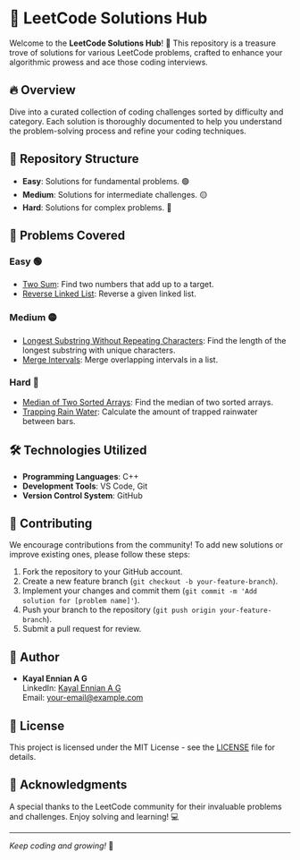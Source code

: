 # 🧠 LeetCode Solutions Hub

Welcome to the **LeetCode Solutions Hub**! 🎉 This repository is a treasure trove of solutions for various LeetCode problems, crafted to enhance your algorithmic prowess and ace those coding interviews.

## 🔥 Overview

Dive into a curated collection of coding challenges sorted by difficulty and category. Each solution is thoroughly documented to help you understand the problem-solving process and refine your coding techniques.

## 📂 Repository Structure

- **Easy**: Solutions for fundamental problems. 🟢
- **Medium**: Solutions for intermediate challenges. 🟡
- **Hard**: Solutions for complex problems. 🔴

## 📝 Problems Covered

### Easy 🟢

- [Two Sum](./Easy/two_sum.cpp): Find two numbers that add up to a target. 
- [Reverse Linked List](./Easy/reverse_linked_list.cpp): Reverse a given linked list.

### Medium 🟡

- [Longest Substring Without Repeating Characters](./Medium/longest_substring_without_repeating_characters.cpp): Find the length of the longest substring with unique characters.
- [Merge Intervals](./Medium/merge_intervals.cpp): Merge overlapping intervals in a list.

### Hard 🔴

- [Median of Two Sorted Arrays](./Hard/median_of_two_sorted_arrays.cpp): Find the median of two sorted arrays.
- [Trapping Rain Water](./Hard/trapping_rain_water.cpp): Calculate the amount of trapped rainwater between bars.

## 🛠️ Technologies Utilized

- **Programming Languages**: C++
- **Development Tools**: VS Code, Git
- **Version Control System**: GitHub

## 🤗 Contributing

We encourage contributions from the community! To add new solutions or improve existing ones, please follow these steps:

1. Fork the repository to your GitHub account.
2. Create a new feature branch (`git checkout -b your-feature-branch`).
3. Implement your changes and commit them (`git commit -m 'Add solution for [problem name]'`).
4. Push your branch to the repository (`git push origin your-feature-branch`).
5. Submit a pull request for review.

## 👤 Author

- **Kayal Ennian A G**  
  LinkedIn: [Kayal Ennian A G](https://www.linkedin.com/in/kayal-ennian-a-g-80b515245/)  
  Email: [your-email@example.com](mailto:kayalennian10@gmail.com)

## 📜 License

This project is licensed under the MIT License - see the [LICENSE](LICENSE) file for details.

## 🙏 Acknowledgments

A special thanks to the LeetCode community for their invaluable problems and challenges. Enjoy solving and learning! 💻

---

_Keep coding and growing!_ 🌟
